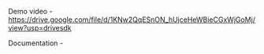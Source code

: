 Demo video -
https://drive.google.com/file/d/1KNw2QqESnON_hUjceHeWBieCGxWjGoMj/view?usp=drivesdk


Documentation -

